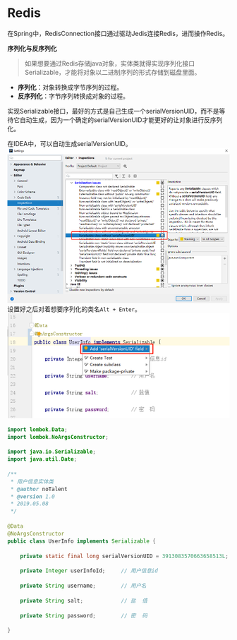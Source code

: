 Redis
=====

在Spring中，RedisConnection接口通过驱动Jedis连接Redis，进而操作Redis。

**序列化与反序列化**

> 如果想要通过Redis存储java对象，实体类就得实现序列化接口Serializable，才能将对象以二进制序列的形式存储到磁盘里面。

* **序列化**：对象转换成字节序列的过程。
* **反序列化**：字节序列转换成对象的过程。

实现Serializable接口，最好的方式是自己生成一个serialVersionUID，而不是等待它自动生成，因为一个确定的serialVersionUID才能更好的让对象进行反序列化。

在IDEA中，可以自动生成serialVersionUID。
![0001](../img/springboot/0001.png)
设置好之后对着想要序列化的类名`Alt + Enter`。
![0002](../img/springboot/0002.png)

```java
import lombok.Data;
import lombok.NoArgsConstructor;

import java.io.Serializable;
import java.util.Date;

/**
 * 用户信息实体类
 * @author noTalent
 * @version 1.0
 * 2019.05.08
 */

@Data
@NoArgsConstructor
public class UserInfo implements Serializable {

    private static final long serialVersionUID = 3913083570663658513L;

    private Integer userInfoId;     // 用户信息id

    private String username;        // 用户名

    private String salt;            // 盐  值

    private String password;        // 密  码

}
```